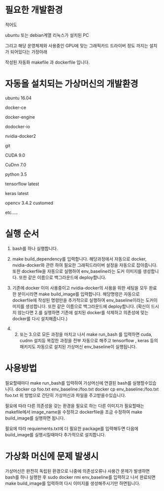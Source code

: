 
# 필요한 개발환경

적어도 

ubuntu 또는 debian계열 리눅스가 설치된 PC

그리고 해당 운영체제와 사용중인 GPU에 맞는 그래픽카드 드라이버 정도 까지는 설치가 되어있다는 가정아래

작성된 자동화 makefile 과 dockerfile 입니다.


# 자동을 설치되는 가상머신의 개발환경 

ubuntu 16.04

docker-ce

docker-engine

dodocker-io

nvidia-docker2

git

CUDA 9.0

CuDnn 7.0

python 3.5

tensorflow latest

keras latest

opencv 3.4.2 customed

etc.....
# 실행 순서

1. bash를 하나 실행합니다.
2. make build_dependency를 입력합니다.
해당과정에서 자동으로 docker, nvidia-docker와 관련 하여 필요한 그래픽드라이버 설정을 자동으로 잡아줍니다.
또한 dockerfile을 자동으로 실행하여 env_baseline라는 도커 이미지를 생성합니다.
또한 같은 이름으로 백그라운드에 deploy합니다.

3. 기존에 docker 이미 사용중이고 nvidia-docker의 사용을 위한 세팅을 모두 완료한 분이시라면
make build_image를 입력합니다.
해당명령은 자동으로 dockerfile에 작성된 명령만을 추가적으로 실행하여 env_baseline이라는 도커이미지를 생성합니다.
또한 같은 이름으로 백그라운드에 deploy합니다.
(확신이 드시지 않는다면 2.를 실행하면 기존에 설치된 docker를 삭제하고 의존성에 맞는 docker를 다시 설치해줍니다.)

4. 2. 또는 3.으로 모든 과정을 마치고 나서 
make run_bash 를 입력하면 cuda, cudnn 설치등 복잡한 과정을 전부 자동으로 해주고 tensorflow , keras 등의 패키지도 자동으로 설치된 가상머신 
env_baseline이 실행됩니다. 

# 사용방법

필요할때마다 make run_bash를 입력하여 가상머신에 연결된 bash를 실행할수있습니다.
docker cp foo.txt env_baseline:/foo.txt
docker cp env_baseline:/foo.txt foo.txt
위 방법으로 간단히 가상머신과 파일을 주고받을수있습니다.

필요에 따라 다른 의존성을 갖는 환경을 필요로 하는 다른 이미지가 필요할때는 makefile에서 image_name을 수정하고
dockerfile을 조금 수정하여 make build_image를 실행하면 됩니다.

필요에 따라 requiements.txt에 더 필요한 package를 입력해두면 다음에 build_image를 실행시킬때마다 추가적으로 설치합니다.

# 가상화 머신에 문제 발생시

가상머신은 완전히 독립된 환경으로 나중에 의존성오류나 사용간 문제가 발생하면
bash를 하나 실행한 후 sudo docker rmi env_baseline를 입력하고 나서
완료되면 make build_image를 입력하여 다시 이미지를 생성해주시기만 하면됩니다.


